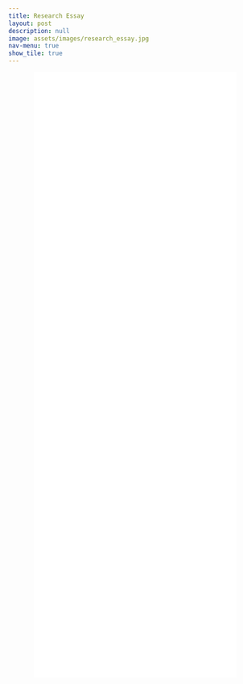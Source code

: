 ```yaml
---
title: Research Essay
layout: post
description: null
image: assets/images/research_essay.jpg
nav-menu: true
show_tile: true
---
```



<embed src="assets/documents/how-do-bachs-solo-violin-works-inspire-todays-musicians.pdf" width="80%" height="1200px" type="application/pdf" style="display: block; margin: 0 auto;">
